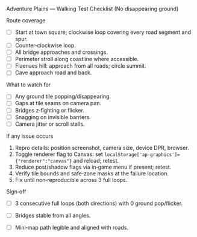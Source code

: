 Adventure Plains — Walking Test Checklist (No disappearing ground)

Route coverage
- [ ] Start at town square; clockwise loop covering every road segment and spur.
- [ ] Counter‑clockwise loop.
- [ ] All bridge approaches and crossings.
- [ ] Perimeter stroll along coastline where accessible.
- [ ] Flaenaes hill: approach from all roads; circle summit.
- [ ] Cave approach road and back.

What to watch for
- [ ] Any ground tile popping/disappearing.
- [ ] Gaps at tile seams on camera pan.
- [ ] Bridges z‑fighting or flicker.
- [ ] Snagging on invisible barriers.
- [ ] Camera jitter or scroll stalls.

If any issue occurs
1) Repro details: position screenshot, camera size, device DPR, browser.
2) Toggle renderer flag to Canvas: set `localStorage['ap-graphics']={"renderer":"canvas"}` and reload; retest.
3) Reduce post/shadow flags via in‑game menu if present; retest.
4) Verify tile bounds and safe‑zone masks at the failure location.
5) Fix until non‑reproducible across 3 full loops.

Sign‑off
- [ ] 3 consecutive full loops (both directions) with 0 ground pop/flicker.
- [ ] Bridges stable from all angles.
- [ ] Mini‑map path legible and aligned with roads.


